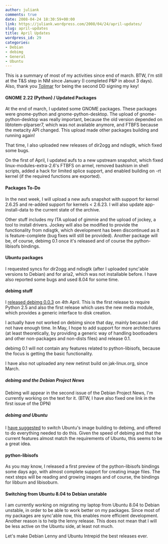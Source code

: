 ```yaml
---
author: juliank
comments: true
date: 2008-04-24 18:30:59+00:00
link: https://juliank.wordpress.com/2008/04/24/april-updates/
slug: april-updates
title: April Updates
wordpress_id: 29
categories:
- Debian
- debimg
- General
- Ubuntu
---
```


This is a summary of most of my activities since end of march. BTW, I'm still at the T&S step in NM since January (I completed P&P in about 3 days). Also, thank you [Tolimar](http://blog.schmehl.info/) for being the second DD signing my key!


#### GNOME 2.22 (Python) / Updated Packages


At the end of march, I updated some GNOME packages. These packages were gnome-python and gnome-python-desktop. The upload of gnome-python-desktop was really important, because the old version depended on libtotem-plparser7, which was not available anymore, and FTBFS because the metacity API changed. This upload made other packages building and running again!

That time, I also uploaded new releases of dir2ogg and ndisgtk, which fixed some bugs.

On the first of April, I updated aufs to a new upstream snapshot, which fixed linux-modules-extra-2.6's FTBFS on armel, removed bashism in shell scripts, added a hack for limited splice support, and enabled building on -rt kernel (if the required functions are exported).


#### Packages To-Do


In the next week, I will upload a new aufs snapshot with support for kernel 2.6.25 and re-added support for kernels < 2.6.23. I will also update app-install-data to the current state of the archive.

Other stuff includes my ITA upload of gimmie and the upload of jockey, a tool to install drivers. Jockey will also be modified to provide the functionality from ndisgtk, which development has been discontinued as it is feature-complete (bug fixes will still be provided). Another package will be, of course, debimg 0.1 once it's released and of course the python-libisofs bindings.


#### Ubuntu packages


I requested syncs for dir2ogg and ndisgtk (after I uploaded sync'able versions to Debian) and for aria2, which was not installable before. I have also reported some bugs and used 8.04 for some time.


#### debimg stuff


I [released debimg 0.0.3](http://juliank.wordpress.com/2008/04/04/debimg-003-released/) on 4th April. This is the first release to require Python 2.5 and also the first release which uses the new media module, which provides a generic interface to disk creation.

I actually have not worked on debimg since that day, mainly because I did not have enough time. In May, I hope to add support for more architectures (at least theoretically, by providing a generic way of handling bootloaders and other non-packages and non-dists files) and release 0.1.

debimg 0.1 will not contain any features related to python-libisofs, because the focus is getting the basic functionality.

I have also not uploaded any new netinst build on jak-linux.org, since March.


##### debimg and the Debian Project News


Debimg will appear in the second issue of the Debian Project News, I'm currently working on the text for it. (BTW, I have also fixed one link in the first issue of the DPN)


##### debimg and Ubuntu


I [have suggested](https://lists.ubuntu.com/archives/ubuntu-devel-discuss/2008-April/003928.html) to switch Ubuntu's image building to debimg, and offered to do everything needed to do this. Given the speed of debimg and that the current features almost match the requirements of Ubuntu, this seems to be a great idea.


#### python-libisofs


As you may know, I released a first preview of the python-libisofs bindings some days ago, with almost complete support for creating image files. The next steps will be reading and growing images and of course, the bindings for libburn and libisoburn.


#### Switching from Ubuntu 8.04 to Debian unstable


I am currently working on migrating my laptop from Ubuntu 8.04 to Debian unstable, in order to be able to work better on my packages. Since most of my packages are sync'able now, this enables more efficient development. Another reason is to help the lenny release. This does not mean that I will be less active on the Ubuntu side, at least not much.

Let's make Debian Lenny and Ubuntu Intrepid the best releases ever.
